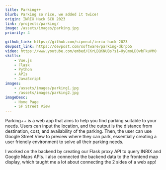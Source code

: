 ```yaml
---
title: Parking++
blurb: Parking so nice, we added it twice!
origin: INRIX Hack SCU 2023
link: /projects/parking/
image: /assets/images/parking.jpg
priority: 4

github_link: https://github.com/sipneat/inrix-hack-2023
devpost_link: https://devpost.com/software/parking-dkrpb5
video: https://www.youtube.com/embed/CKrLBQKNUBs?si=UyCmoLD0vbFkuVM0
skills:
    - Vue.js
    - Flask
    - Python
    - APIs
    - JavaScript
images:
    - /assets/images/parking1.jpg
    - /assets/images/parking2.jpg
imageDesc:
    - Home Page
    - SF Street View
---
```


Parking++ is a web app that aims to help you find parking suitable to your needs. Users can input the location, and the output is the distance from destination, cost, and availability of the parking. Then, the user can use Google Street View to preview where they can park, essentially creating a user friendly environment to solve all their parking needs.

I worked on the backend by creating our Flask proxy API to query INRIX and Google Maps APIs. I also connected the backend data to the frontend map display, which taught me a lot about connecting the 2 sides of a web app!

